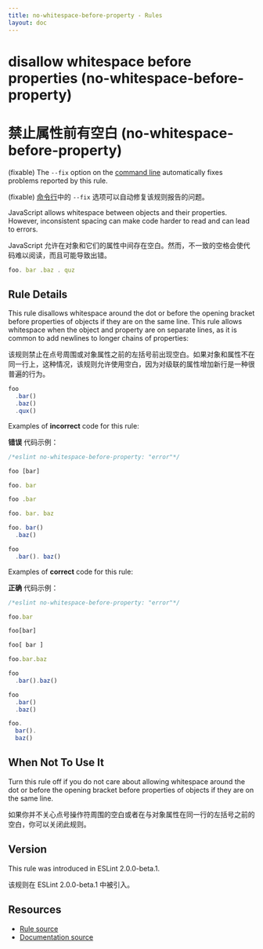 ```yaml
---
title: no-whitespace-before-property - Rules
layout: doc
---
```

<!-- Note: No pull requests accepted for this file. See README.md in the root directory for details. -->

# disallow whitespace before properties (no-whitespace-before-property)

# 禁止属性前有空白 (no-whitespace-before-property)

(fixable) The `--fix` option on the [command line](../user-guide/command-line-interface#fix) automatically fixes problems reported by this rule.

(fixable) [命令行](../user-guide/command-line-interface#fix)中的 `--fix` 选项可以自动修复该规则报告的问题。

JavaScript allows whitespace between objects and their properties. However, inconsistent spacing can make code harder to read and can lead to errors.

JavaScript 允许在对象和它们的属性中间存在空白。然而，不一致的空格会使代码难以阅读，而且可能导致出错。

```js
foo. bar .baz . quz
```

## Rule Details

This rule disallows whitespace around the dot or before the opening bracket before properties of objects if they are on the same line. This rule allows whitespace when the object and property are on separate lines, as it is common to add newlines to longer chains of properties:

该规则禁止在点号周围或对象属性之前的左括号前出现空白。如果对象和属性不在同一行上，这种情况，该规则允许使用空白，因为对级联的属性增加新行是一种很普遍的行为。

```js
foo
  .bar()
  .baz()
  .qux()
```

Examples of **incorrect** code for this rule:

**错误** 代码示例：

```js
/*eslint no-whitespace-before-property: "error"*/

foo [bar]

foo. bar

foo .bar

foo. bar. baz

foo. bar()
  .baz()

foo
  .bar(). baz()
```

Examples of **correct** code for this rule:

**正确** 代码示例：

```js
/*eslint no-whitespace-before-property: "error"*/

foo.bar

foo[bar]

foo[ bar ]

foo.bar.baz

foo
  .bar().baz()

foo
  .bar()
  .baz()

foo.
  bar().
  baz()
```

## When Not To Use It

Turn this rule off if you do not care about allowing whitespace around the dot or before the opening bracket before properties of objects if they are on the same line.

如果你并不关心点号操作符周围的空白或者在与对象属性在同一行的左括号之前的空白，你可以关闭此规则。

## Version

This rule was introduced in ESLint 2.0.0-beta.1.

该规则在 ESLint 2.0.0-beta.1 中被引入。

## Resources

* [Rule source](https://github.com/eslint/eslint/tree/master/lib/rules/no-whitespace-before-property.js)
* [Documentation source](https://github.com/eslint/eslint/tree/master/docs/rules/no-whitespace-before-property.md)
